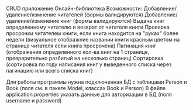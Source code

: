 CRUD приложение Онлайн-библиотека Возможности:
Добавление/удаление/измнение читателей (формы валидируются)
Добавление/удаление/изменение книг (формы валидируются)
Выдача книг определенному читателю и возврат от читателя книги
Проверка просрочки читателем книги, если книга находится на "руках" более недели (визуальное отображние названии книги красным цветом на странице читателя если книга просрочена)
Пагинация книг (отображения определенного кол-ва книг на 1 странице, преврарительно разбитый на несколько страниц)
Сортировка (сортировка по году написания книг у выведенного списка через пагинацию или всего списка книг)


Для работы программы нужна подключенная БД с таблицами Person и Book (поля см. в пакете Model, классах Book и Person)
В файле application.properties указать данные для авторизации в БД (поля username и password)
